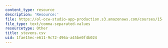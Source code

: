 ```yaml
---
content_type: resource
description: 'Resource:'
file: https://ol-ocw-studio-app-production.s3.amazonaws.com/courses/15-071-the-analytics-edge-spring-2017/1fae15ece6119c72496aa45be0f4b024_stevens.csv
file_type: text/comma-separated-values
resourcetype: Other
title: stevens.csv
uid: 1fae15ec-e611-9c72-496a-a45be0f4b024
---
```

